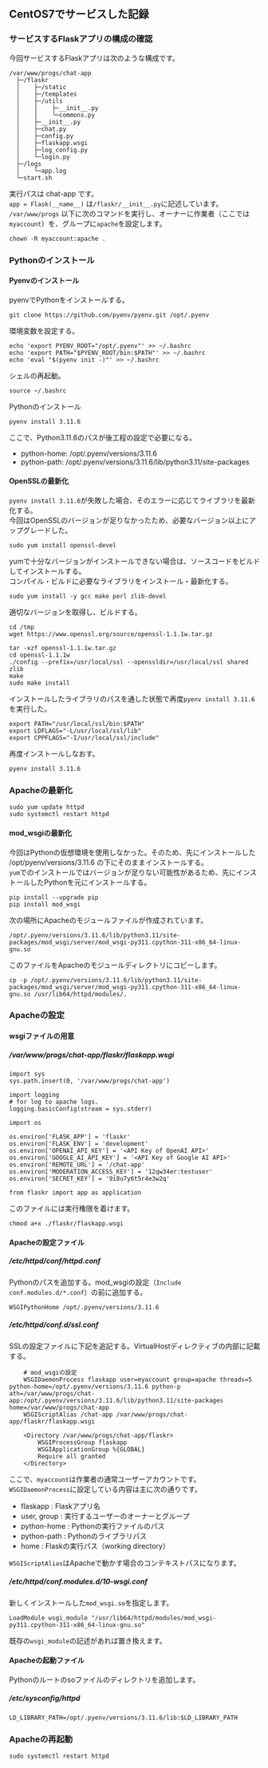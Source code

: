 ## CentOS7でサービスした記録

### サービスするFlaskアプリの構成の確認
今回サービスするFlaskアプリは次のような構成です。
```
/var/www/progs/chat-app
  ├─/flaskr
  │    ├─/static
  │    ├─/templates
  │    ├─/utils
  │    │    ├─__init__.py
  │    │    └─commons.py
  │    ├─__init__.py
  │    ├─chat.py
  │    ├─config.py
  │    ├─flaskapp.wsgi
  │    ├─log_config.py
  │    └─login.py
  ├─/logs
  │    └─app.log
  └─start.sh
```
実行パスは chat-app です。  
`app = Flask(__name__)` は`/flaskr/__init__.py`に記述しています。  
`/var/www/progs` 以下に次のコマンドを実行し、オーナーに作業者（ここでは`myaccount`）を、グループに`apache`を設定します。
```
chown -R myaccount:apache .
```

### Pythonのインストール
#### Pyenvのインストール
pyenvでPythonをインストールする。
```
git clone https://github.com/pyenv/pyenv.git /opt/.pyenv
```
環境変数を設定する。
```
echo 'export PYENV_ROOT="/opt/.pyenv"' >> ~/.bashrc
echo 'export PATH="$PYENV_ROOT/bin:$PATH"' >> ~/.bashrc
echo 'eval "$(pyenv init -)"' >> ~/.bashrc
```
シェルの再起動。
```
source ~/.bashrc
```
Pythonのインストール
```
pyenv install 3.11.6
```
ここで、Python3.11.6のパスが後工程の設定で必要になる。
* python-home: /opt/.pyenv/versions/3.11.6
* python-path: /opt/.pyenv/versions/3.11.6/lib/python3.11/site-packages

#### OpenSSLの最新化
`pyenv install 3.11.6`が失敗した場合、そのエラーに応じてライブラリを最新化する。  
今回はOpenSSLのバージョンが足りなかったため、必要なバージョン以上にアップグレードした。
```
sudo yum install openssl-devel
```
yumで十分なバージョンがインストールできない場合は、ソースコードをビルドしてインストールする。  
コンパイル・ビルドに必要なライブラリをインストール・最新化する。
```
sudo yum install -y gcc make perl zlib-devel
```
適切なバージョンを取得し、ビルドする。
```
cd /tmp
wget https://www.openssl.org/source/openssl-1.1.1w.tar.gz

tar -xzf openssl-1.1.1w.tar.gz
cd openssl-1.1.1w
./config --prefix=/usr/local/ssl --openssldir=/usr/local/ssl shared zlib
make
sudo make install
```
インストールしたライブラリのパスを通した状態で再度`pyenv install 3.11.6`を実行した。
```
export PATH="/usr/local/ssl/bin:$PATH"
export LDFLAGS="-L/usr/local/ssl/lib"
export CPPFLAGS="-I/usr/local/ssl/include"
```
再度インストールしなおす。
```
pyenv install 3.11.6
```

### Apacheの最新化
```
sudo yum update httpd
sudo systemctl restart httpd
```

#### mod_wsgiの最新化
今回はPythonの仮想環境を使用しなかった。そのため、先にインストールした /opt/pyenv/versions/3.11.6 の下にそのままインストールする。  
`yum`でのインストールではバージョンが足りない可能性があるため、先にインストールしたPythonを元にインストールする。
```
pip install --upgrade pip
pip install mod_wsgi
```

次の場所にApacheのモジュールファイルが作成されています。
```
/opt/.pyenv/versions/3.11.6/lib/python3.11/site-packages/mod_wsgi/server/mod_wsgi-py311.cpython-311-x86_64-linux-gnu.so
```
このファイルをApacheのモジュールディレクトリにコピーします。
```
cp -p /opt/.pyenv/versions/3.11.6/lib/python3.11/site-packages/mod_wsgi/server/mod_wsgi-py311.cpython-311-x86_64-linux-gnu.so /usr/lib64/httpd/modules/.
```

### Apacheの設定

#### wsgiファイルの用意
##### /var/www/progs/chat-app/flaskr/flaskapp.wsgi
```
import sys
sys.path.insert(0, '/var/www/progs/chat-app')

import logging
# for log to apache logs.
logging.basicConfig(stream = sys.stderr)

import os

os.environ['FLASK_APP'] = 'flaskr'
os.environ['FLASK_ENV'] = 'development'
os.environ['OPENAI_API_KEY'] = '<API Key of OpenAI API>'
os.environ['GOOGLE_AI_API_KEY'] = '<API Key of Google AI API>'
os.environ['REMOTE_URL'] = '/chat-app'
os.environ['MODERATION_ACCESS_KEY'] = '12qw34er:testuser'
os.environ['SECRET_KEY'] = '9i8u7y6t5r4e3w2q'

from flaskr import app as application
```
このファイルには実行権限を着けます。
```
chmod a+x ./flaskr/flaskapp.wsgi
```

#### Apacheの設定ファイル

##### /etc/httpd/conf/httpd.conf
Pythonのパスを追加する。mod_wsgiの設定（`Include conf.modules.d/*.conf`）の前に追加する。
```
WSGIPythonHome /opt/.pyenv/versions/3.11.6
```

##### /etc/httpd/conf.d/ssl.conf
SSLの設定ファイルに下記を追記する。VirtualHostディレクティブの内部に記載する。
```
    # mod_wsgiの設定
    WSGIDaemonProcess flaskapp user=myaccount group=apache threads=5 python-home=/opt/.pyenv/versions/3.11.6 python-p
ath=/var/www/progs/chat-app:/opt/.pyenv/versions/3.11.6/lib/python3.11/site-packages home=/var/www/progs/chat-app
    WSGIScriptAlias /chat-app /var/www/progs/chat-app/flaskr/flaskapp.wsgi

    <Directory /var/www/progs/chat-app/flaskr>
        WSGIProcessGroup flaskapp
        WSGIApplicationGroup %{GLOBAL}
        Require all granted
    </Directory>
```
ここで、`myaccount`は作業者の通常ユーザーアカウントです。  
`WSGIDaemonProcess`に設定している内容は主に次の通りです。
* flaskapp : Flaskアプリ名
* user, group : 実行するユーザーのオーナーとグループ
* python-home : Pythonの実行ファイルのパス
* python-path : Pythonのライブラリパス
* home : Flaskの実行パス（working directory）

`WSGIScriptAlias`はApacheで動かす場合のコンテキストパスになります。

##### /etc/httpd/conf.modules.d/10-wsgi.conf
新しくインストールした`mod_wsgi.so`を指定します。
```
LoadModule wsgi_module "/usr/lib64/httpd/modules/mod_wsgi-py311.cpython-311-x86_64-linux-gnu.so"
```
既存の`wsgi_module`の記述があれば置き換えます。

#### Apacheの起動ファイル
Pythonのルートのsoファイルのディレクトリを追加します。

##### /etc/sysconfig/httpd
```
LD_LIBRARY_PATH=/opt/.pyenv/versions/3.11.6/lib:$LD_LIBRARY_PATH
```

### Apacheの再起動

```
sudo systemctl restart httpd
```
